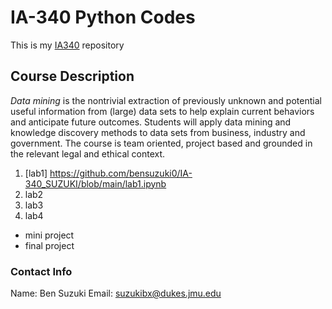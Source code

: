 # IA-340 Python Codes

This is my [IA340](https://catalog.jmu.edu/preview_course_nopop.php?catoid=50&coid=258336) repository

## Course Description

*Data mining* is the nontrivial extraction of previously unknown and potential useful information from (large) data sets to help explain current behaviors and anticipate future outcomes. Students will apply data mining and knowledge discovery methods to data sets from business, industry and government. The course is team oriented, project based and grounded in the relevant legal and ethical context.

1. [lab1] https://github.com/bensuzuki0/IA-340_SUZUKI/blob/main/lab1.ipynb
2. lab2
3. lab3
4. lab4

- mini project
- final project
### Contact Info
Name: Ben Suzuki
Email: suzukibx@dukes.jmu.edu

